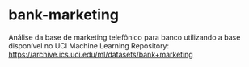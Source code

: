 # bank-marketing

Análise da base de marketing telefônico para banco utilizando a base disponível no UCI Machine Learning Repository: https://archive.ics.uci.edu/ml/datasets/bank+marketing

